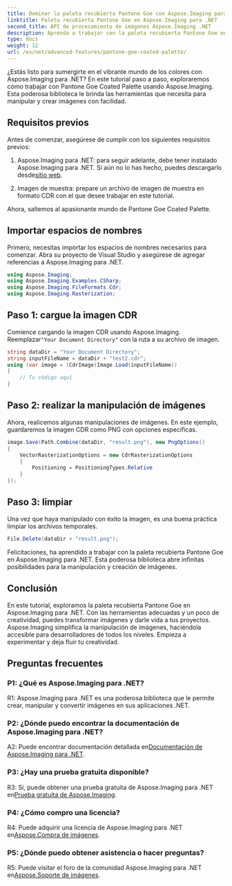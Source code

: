 ```yaml
---
title: Dominar la paleta recubierta Pantone Goe con Aspose.Imaging para .NET
linktitle: Paleta recubierta Pantone Goe en Aspose.Imaging para .NET
second_title: API de procesamiento de imágenes Aspose.Imaging .NET
description: Aprenda a trabajar con la paleta recubierta Pantone Goe en Aspose.Imaging para .NET. Cree, manipule y convierta imágenes sin esfuerzo.
type: docs
weight: 12
url: /es/net/advanced-features/pantone-goe-coated-palette/
---
```

¿Estás listo para sumergirte en el vibrante mundo de los colores con Aspose.Imaging para .NET? En este tutorial paso a paso, exploraremos cómo trabajar con Pantone Goe Coated Palette usando Aspose.Imaging. Esta poderosa biblioteca le brinda las herramientas que necesita para manipular y crear imágenes con facilidad. 

## Requisitos previos

Antes de comenzar, asegúrese de cumplir con los siguientes requisitos previos:

1. Aspose.Imaging para .NET: para seguir adelante, debe tener instalado Aspose.Imaging para .NET. Si aún no lo has hecho, puedes descargarlo desde[sitio web](https://releases.aspose.com/imaging/net/).

2. Imagen de muestra: prepare un archivo de imagen de muestra en formato CDR con el que desee trabajar en este tutorial.

Ahora, saltemos al apasionante mundo de Pantone Goe Coated Palette.

## Importar espacios de nombres

Primero, necesitas importar los espacios de nombres necesarios para comenzar. Abra su proyecto de Visual Studio y asegúrese de agregar referencias a Aspose.Imaging para .NET.

```csharp
using Aspose.Imaging;
using Aspose.Imaging.Examples.CSharp;
using Aspose.Imaging.FileFormats.Cdr;
using Aspose.Imaging.Rasterization;
```

## Paso 1: cargue la imagen CDR

 Comience cargando la imagen CDR usando Aspose.Imaging. Reemplazar`"Your Document Directory"` con la ruta a su archivo de imagen.

```csharp
string dataDir = "Your Document Directory";
string inputFileName = dataDir + "test2.cdr";
using (var image = (CdrImage)Image.Load(inputFileName))
{
    // Tu código aquí
}
```

## Paso 2: realizar la manipulación de imágenes

Ahora, realicemos algunas manipulaciones de imágenes. En este ejemplo, guardaremos la imagen CDR como PNG con opciones específicas.

```csharp
image.Save(Path.Combine(dataDir, "result.png"), new PngOptions()
{
    VectorRasterizationOptions = new CdrRasterizationOptions
    {
        Positioning = PositioningTypes.Relative
    }
});
```

## Paso 3: limpiar

Una vez que haya manipulado con éxito la imagen, es una buena práctica limpiar los archivos temporales.

```csharp
File.Delete(dataDir + "result.png");
```

Felicitaciones, ha aprendido a trabajar con la paleta recubierta Pantone Goe en Aspose.Imaging para .NET. Esta poderosa biblioteca abre infinitas posibilidades para la manipulación y creación de imágenes.

## Conclusión

En este tutorial, exploramos la paleta recubierta Pantone Goe en Aspose.Imaging para .NET. Con las herramientas adecuadas y un poco de creatividad, puedes transformar imágenes y darle vida a tus proyectos. Aspose.Imaging simplifica la manipulación de imágenes, haciéndola accesible para desarrolladores de todos los niveles. Empieza a experimentar y deja fluir tu creatividad.

## Preguntas frecuentes

### P1: ¿Qué es Aspose.Imaging para .NET?

R1: Aspose.Imaging para .NET es una poderosa biblioteca que le permite crear, manipular y convertir imágenes en sus aplicaciones .NET.

### P2: ¿Dónde puedo encontrar la documentación de Aspose.Imaging para .NET?

 A2: Puede encontrar documentación detallada en[Documentación de Aspose.Imaging para .NET](https://reference.aspose.com/imaging/net/).

### P3: ¿Hay una prueba gratuita disponible?

 R3: Sí, puede obtener una prueba gratuita de Aspose.Imaging para .NET en[Prueba gratuita de Aspose.Imaging](https://releases.aspose.com/).

### P4: ¿Cómo compro una licencia?

R4: Puede adquirir una licencia de Aspose.Imaging para .NET en[Aspose.Compra de imágenes](https://purchase.aspose.com/buy).

### P5: ¿Dónde puedo obtener asistencia o hacer preguntas?

 R5: Puede visitar el foro de la comunidad Aspose.Imaging para .NET en[Aspose.Soporte de imágenes](https://forum.aspose.com/).